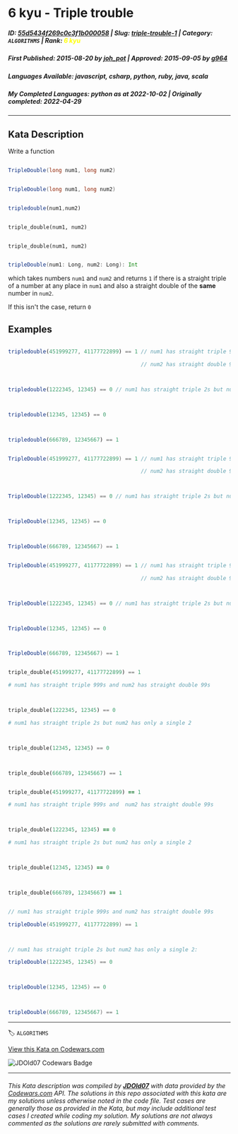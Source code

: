 # 6 kyu - Triple trouble

##### **ID**: [55d5434f269c0c3f1b000058](https://www.codewars.com/kata/55d5434f269c0c3f1b000058) | **Slug**: [triple-trouble-1](https://www.codewars.com/kata/55d5434f269c0c3f1b000058) | **Category**: `ALGORITHMS` | **Rank**: <span style="color:yellow">6 kyu</span>

##### **First Published**: 2015-08-20 ***by*** [joh_pot](https://www.codewars.com/users/joh_pot) | **Approved**: 2015-09-05 ***by*** [g964](https://www.codewars.com/users/g964)

##### **Languages Available**: javascript, csharp, python, ruby, java, scala

##### **My Completed Languages**: python ***as at*** 2022-10-02 | **Originally completed**: 2022-04-29

---

## Kata Description


Write a function 

```csharp

TripleDouble(long num1, long num2)

```

```java

TripleDouble(long num1, long num2)

```

```javascript 

tripledouble(num1,num2)

```

```python

triple_double(num1, num2)

```

```ruby

triple_double(num1, num2)

```

```scala

tripleDouble(num1: Long, num2: Long): Int

```

which takes numbers `num1` and `num2` and returns `1` if there is a straight triple of a number at any place in `num1` and also a straight double of the **same** number in `num2`.



If this isn't the case, return `0`





## Examples



```javascript

tripledouble(451999277, 41177722899) == 1 // num1 has straight triple 999s and 

                                          // num2 has straight double 99s



tripledouble(1222345, 12345) == 0 // num1 has straight triple 2s but num2 has only a single 2



tripledouble(12345, 12345) == 0



tripledouble(666789, 12345667) == 1

```



```csharp

TripleDouble(451999277, 41177722899) == 1 // num1 has straight triple 999s and 

                                          // num2 has straight double 99s



TripleDouble(1222345, 12345) == 0 // num1 has straight triple 2s but num2 has only a single 2



TripleDouble(12345, 12345) == 0



TripleDouble(666789, 12345667) == 1

```



```java

TripleDouble(451999277, 41177722899) == 1 // num1 has straight triple 999s and 

                                          // num2 has straight double 99s



TripleDouble(1222345, 12345) == 0 // num1 has straight triple 2s but num2 has only a single 2



TripleDouble(12345, 12345) == 0



TripleDouble(666789, 12345667) == 1

```



```python

triple_double(451999277, 41177722899) == 1

# num1 has straight triple 999s and num2 has straight double 99s



triple_double(1222345, 12345) == 0

# num1 has straight triple 2s but num2 has only a single 2



triple_double(12345, 12345) == 0



triple_double(666789, 12345667) == 1

```



```ruby

triple_double(451999277, 41177722899) == 1

# num1 has straight triple 999s and  num2 has straight double 99s



triple_double(1222345, 12345) == 0

# num1 has straight triple 2s but num2 has only a single 2



triple_double(12345, 12345) == 0



triple_double(666789, 12345667) == 1

```



```scala

// num1 has straight triple 999s and num2 has straight double 99s

tripleDouble(451999277, 41177722899) == 1



// num1 has straight triple 2s but num2 has only a single 2:

tripleDouble(1222345, 12345) == 0



tripleDouble(12345, 12345) == 0



tripleDouble(666789, 12345667) == 1

```

---


🏷 `ALGORITHMS`


[View this Kata on Codewars.com](https://www.codewars.com/kata/55d5434f269c0c3f1b000058)

![](https://www.codewars.com/users/jdold07/badges/large "JDOld07 Codewars Badge")

---

###### *This Kata description was compiled by [**JDOld07**](https://tpstech.dev) with data provided by the [Codewars.com](https://www.codewars.com) API.  The solutions in this repo associated with this kata are my solutions unless otherwise noted in the code file.  Test cases are generally those as provided in the Kata, but may include additional test cases I created while coding my solution.  My solutions are not always commented as the solutions are rarely submitted with comments.*
